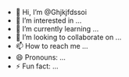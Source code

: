 - 👋 Hi, I’m @Ghjkjfdssoi
- 👀 I’m interested in ...
- 🌱 I’m currently learning ...
- 💞️ I’m looking to collaborate on ...
- 📫 How to reach me ...
- 😄 Pronouns: ...
- ⚡ Fun fact: ...

<!---
Ghjkjfdssoi/Ghjkjfdssoi is a ✨ special ✨ repository because its `README.md` (this file) appears on your GitHub profile.
You can click the Preview link to take a look at your changes.
--->
